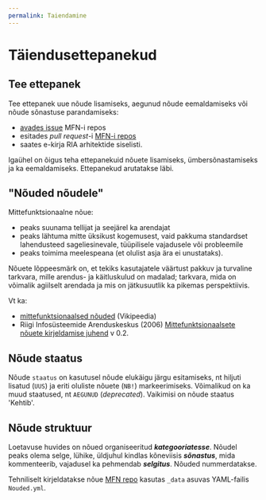 ```yaml
---
permalink: Taiendamine
---
```


# Täiendusettepanekud

## Tee ettepanek

Tee ettepanek uue nõude lisamiseks, aegunud nõude eemaldamiseks või nõude sõnastuse parandamiseks:
- <a href='https://github.com/e-gov/MFN/issues' target='_new'>avades issue</a> MFN-i repos
- esitades _pull request_-i [MFN-i repos](https://github.com/e-gov/MFN/)
- saates e-kirja RIA arhitektide siselisti.

Igaühel on õigus teha ettepanekuid nõuete lisamiseks, ümbersõnastamiseks ja ka eemaldamiseks. Ettepanekud arutatakse läbi. 

## "Nõuded nõudele"

Mittefunktsionaalne nõue:
- peaks suunama tellijat ja seejärel ka arendajat
- peaks lähtuma mitte üksikust kogemusest, vaid pakkuma standardset lahendusteed sageliesinevale, tüüpilisele vajadusele või probleemile
- peaks toimima meelespeana (et olulist asja ära ei unustataks).

Nõuete lõppeesmärk on, et tekiks kasutajatele väärtust pakkuv ja turvaline tarkvara, mille arendus- ja käitluskulud on madalad; tarkvara, mida on võimalik agiilselt arendada ja mis on jätkusuutlik ka pikemas perspektiivis.

Vt ka:
- [mittefunktsionaalsed nõuded](https://et.wikipedia.org/wiki/Mittefunktsionaalsed_n%C3%B5uded) (Vikipeedia)
- Riigi Infosüsteemide Arenduskeskus (2006) [Mittefunktsionaalsete nõuete kirjeldamise juhend](https://www.ria.ee/public/publikatsioonid/Mittefunk_nouded.doc) v 0.2.

## Nõude staatus

Nõude `staatus` on kasutusel nõude elukäigu järgu esitamiseks, nt hiljuti lisatud (`UUS`) ja eriti oluliste nõuete (`NB!`) markeerimiseks. Võimalikud on ka muud staatused, nt `AEGUNUD` (_deprecated_). Vaikimisi on nõude staatus 'Kehtib'.

## Nõude struktuur

Loetavuse huvides on nõued organiseeritud ___kategooriatesse___. Nõudel peaks olema selge, lühike, üldjuhul kindlas kõneviisis ___sõnastus___, mida kommenteerib, vajadusel ka pehmendab ___selgitus___. Nõuded nummerdatakse.

Tehniliselt kirjeldatakse nõue [MFN repo](https://github.com/e-gov/MFN/) kasutas `_data` asuvas YAML-failis `Nouded.yml`.
